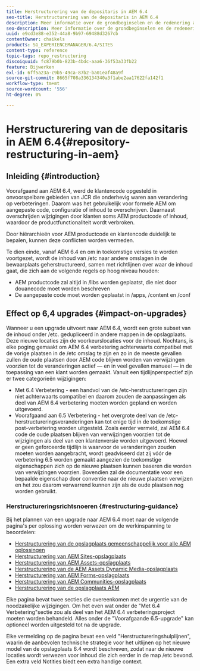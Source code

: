 ```yaml
---
title: Herstructurering van de depositaris in AEM 6.4
seo-title: Herstructurering van de depositaris in AEM 6.4
description: Meer informatie over de grondbeginselen en de redenering achter de herstructurering van de opslagplaats in AEM 6.4
seo-description: Meer informatie over de grondbeginselen en de redenering achter de herstructurering van de opslagplaats in AEM 6.4
uuid: e9cd3e88-e352-44a8-9b97-69488d3267cb
contentOwner: chaikels
products: SG_EXPERIENCEMANAGER/6.4/SITES
content-type: reference
topic-tags: repo_restructuring
discoiquuid: fc879b0b-823b-4bdc-aaa6-36f53a33fb22
feature: Bijwerken
exl-id: 6ff5a23a-c9b5-49ca-87b2-ba01eaf48a9f
source-git-commit: 8665f708a336134340a3f1abe2aa17622fa142f1
workflow-type: tm+mt
source-wordcount: '556'
ht-degree: 0%

---
```


# Herstructurering van de depositaris in AEM 6.4{#repository-restructuring-in-aem}

## Inleiding {#introduction}

Voorafgaand aan AEM 6.4, werd de klantencode opgesteld in onvoorspelbare gebieden van JCR die onderhevig waren aan verandering op verbeteringen. Daarom was het gebruikelijk voor formele AEM om aangepaste code, configuratie of inhoud te overschrijven. Daarnaast overschrijden wijzigingen door klanten soms AEM productcode of inhoud, waardoor de productfunctionaliteit wordt verbroken.

Door hiërarchieën voor AEM productcode en klantencode duidelijk te bepalen, kunnen deze conflicten worden vermeden.

Te dien einde, vanaf AEM 6.4 en om in toekomstige versies te worden voortgezet, wordt de inhoud van /etc naar andere omslagen in de bewaarplaats geherstructureerd, samen met richtlijnen over waar de inhoud gaat, die zich aan de volgende regels op hoog niveau houden:

* AEM productcode zal altijd in /libs worden geplaatst, die niet door douanecode moet worden beschreven
* De aangepaste code moet worden geplaatst in /apps, /content en /conf

## Effect op 6,4 upgrades {#impact-on-upgrades}

Wanneer u een upgrade uitvoert naar AEM 6.4, wordt een grote subset van de inhoud onder /etc. gedupliceerd in andere mappen in de opslagplaats. Deze nieuwe locaties zijn de voorkeurslocaties voor de inhoud. Nochtans, is elke poging gemaakt om AEM 6.4 verbetering achterwaarts compatibel met de vorige plaatsen in de /etc omslag te zijn en zo in de meeste gevallen zullen de oude plaatsen door AEM code blijven worden van verwijzingen voorzien tot de veranderingen actief — en in veel gevallen manueel — in de toepassing van een klant worden gemaakt. Vanuit een tijdlijnperspectief zijn er twee categorieën wijzigingen:

* Met 6.4 Verbetering - een handvol van de /etc-herstructureringen zijn niet achterwaarts compatibel en daarom zouden de aanpassingen als deel van AEM 6.4 verbetering moeten worden gepland en worden uitgevoerd.
* Voorafgaand aan 6.5 Verbetering - het overgrote deel van de /etc-herstructureringsveranderingen kan tot enige tijd in de toekomstige post-verbetering worden uitgesteld. Zoals eerder vermeld, zal AEM 6.4 code de oude plaatsen blijven van verwijzingen voorzien tot de wijzigingen als deel van een klantenversie worden uitgevoerd. Hoewel er geen geforceerde tijdlijn is waarvoor de veranderingen zouden moeten worden aangebracht, wordt geadviseerd dat zij vóór de verbetering 6.5 worden gemaakt aangezien de toekomstige eigenschappen zich op de nieuwe plaatsen kunnen baseren die worden van verwijzingen voorzien. Bovendien zal de documentatie voor een bepaalde eigenschap door conventie naar de nieuwe plaatsen verwijzen en het zou daarom verwarrend kunnen zijn als de oude plaatsen nog worden gebruikt.

### Herstructureringsrichtsnoeren {#restructuring-guidance}

Bij het plannen van een upgrade naar AEM 6.4 moet naar de volgende pagina&#39;s per oplossing worden verwezen om de werkinspanning te beoordelen:

* [Herstructurering van de opslagplaats gemeenschappelijk voor alle AEM oplossingen](/help/sites-deploying/all-repository-restructuring-in-aem-6-4.md)
* [Herstructurering van AEM Sites-opslagplaats](/help/sites-deploying/sites-repository-restructuring-in-aem-6-4.md)
* [Herstructurering van AEM Assets-opslagplaats](https://experienceleague.adobe.com/docs/experience-manager-64/deploying/restructuring/repository-restructuring.html?lang=en)
* [Herstructurering van de AEM Assets Dynamic Media-opslagplaats](/help/sites-deploying/dynamicmedia-repository-restructuring-in-aem-6-4.md)
* [Herstructurering van AEM Forms-opslagplaats](/help/sites-deploying/forms-repository-restructuring-in-aem-6-4.md)
* [Herstructurering van AEM Communities-opslagplaats](/help/sites-deploying/communities-repository-restructuring-in-aem-6-4.md)
* [Herstructurering van de opslagplaats AEM](/help/sites-deploying/ecommerce-repository-restructuring-in-aem-6-4.md)

Elke pagina bevat twee secties die overeenkomen met de urgentie van de noodzakelijke wijzigingen. Om het even wat onder de &quot;Met 6.4 Verbetering&quot;sectie zou als deel van het AEM 6.4 verbeteringsproject moeten worden behandeld. Alles onder de &quot;Voorafgaande 6.5-upgrade&quot; kan optioneel worden uitgesteld tot na de upgrade.

Elke vermelding op de pagina bevat een veld &quot;Herstructureringshulplijnen&quot;, waarin de aanbevolen technische strategie voor het uitlijnen op het nieuwe model van de opslagplaats 6.4 wordt beschreven, zodat naar de nieuwe locaties wordt verwezen voor inhoud die zich eerder in de map /etc bevond. Een extra veld Notities biedt een extra handige context.
